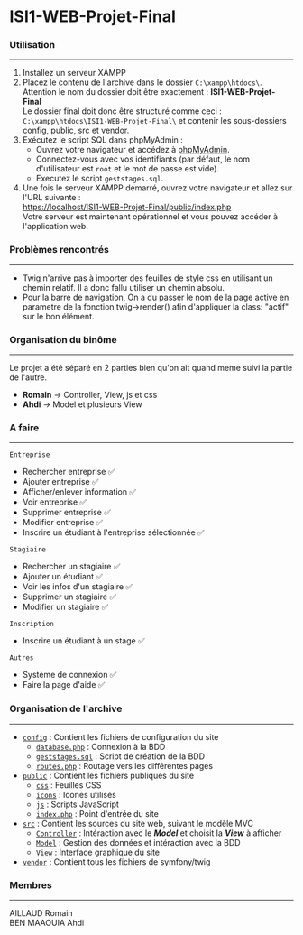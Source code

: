 # ISI1-WEB-Projet-Final

### Utilisation
***

1. Installez un serveur XAMPP
2. Placez le contenu de l'archive dans le dossier `C:\xampp\htdocs\`. Attention le nom du dossier doit être exactement : **ISI1-WEB-Projet-Final**  
   Le dossier final doit donc être structuré comme ceci : `C:\xampp\htdocs\ISI1-WEB-Projet-Final\` et contenir les sous-dossiers config, public, src et vendor.
3. Exécutez le script SQL dans phpMyAdmin :
   - Ouvrez votre navigateur et accédez à [phpMyAdmin](http://localhost/phpmyadmin).
   - Connectez-vous avec vos identifiants (par défaut, le nom d'utilisateur est `root` et le mot de passe est vide).
   - Executez le script `geststages.sql`.
4. Une fois le serveur XAMPP démarré, ouvrez votre navigateur et allez sur l'URL suivante :  
   [https://localhost/ISI1-WEB-Projet-Final/public/index.php](https://localhost/ISI1-WEB-Projet-Final/public/index.php)  
   Votre serveur est maintenant opérationnel et vous pouvez accéder à l'application web.

### Problèmes rencontrés
***
* Twig n'arrive pas à importer des feuilles de style css en utilisant un chemin relatif. Il a donc fallu utiliser un chemin absolu.
* Pour la barre de navigation, On a du passer le nom de la page active en parametre de la fonction twig->render() afin d'appliquer la class: "actif" sur le bon élément.

### Organisation du binôme
***
Le projet a été séparé en 2 parties bien qu'on ait quand meme suivi la partie de l'autre.
* **Romain** -> Controller, View, js et css
* **Ahdi** -> Model et plusieurs View

### A faire
***
`Entreprise`
* Rechercher entreprise ✅
* Ajouter entreprise ✅
* Afficher/enlever information ✅
* Voir entreprise ✅
* Supprimer entreprise ✅
* Modifier entreprise ✅
* Inscrire un étudiant à l'entreprise sélectionnée ✅

`Stagiaire`
* Rechercher un stagiaire ✅
* Ajouter un étudiant ✅
* Voir les infos d'un stagiaire ✅
* Supprimer un stagiaire ✅
* Modifier un stagiaire ✅

`Inscription`
* Inscrire un étudiant à un stage ✅

`Autres`
* Système de connexion ✅
* Faire la page d'aide ✅

### Organisation de l'archive
***
* [`config`](https://github.com/R0-M1/ISI1-WEB-Projet-Final/tree/main/config) : Contient les fichiers de configuration du site
  * [`database.php`](https://github.com/R0-M1/ISI1-WEB-Projet-Final/blob/main/config/database.php) : Connexion à la BDD
  * [`geststages.sql`](https://github.com/R0-M1/ISI1-WEB-Projet-Final/blob/main/config/geststages.sql) : Script de création de la BDD
  * [`routes.php`](https://github.com/R0-M1/ISI1-WEB-Projet-Final/blob/main/config/routes.php) : Routage vers les différentes pages
* [`public`](https://github.com/R0-M1/ISI1-WEB-Projet-Final/tree/main/public) : Contient les fichiers publiques du site
  * [`css`](https://github.com/R0-M1/ISI1-WEB-Projet-Final/tree/main/public/css) : Feuilles CSS
  * [`icons`](https://github.com/R0-M1/ISI1-WEB-Projet-Final/tree/main/public/icons) : Icones utilisés
  * [`js`](https://github.com/R0-M1/ISI1-WEB-Projet-Final/tree/main/public/js) : Scripts JavaScript
  * [`index.php`](https://github.com/R0-M1/ISI1-WEB-Projet-Final/blob/main/public/index.php) : Point d'entrée du site
* [`src`](https://github.com/R0-M1/ISI1-WEB-Projet-Final/tree/main/src) : Contient les sources du site web, suivant le modèle MVC
  * [`Controller`](https://github.com/R0-M1/ISI1-WEB-Projet-Final/tree/main/src/Controller) : Intéraction avec le _**Model**_ et choisit la _**View**_ à afficher
  * [`Model`](https://github.com/R0-M1/ISI1-WEB-Projet-Final/tree/main/src/Model) : Gestion des données et intéraction avec la BDD 
  * [`View`](https://github.com/R0-M1/ISI1-WEB-Projet-Final/tree/main/src/View) : Interface graphique du site 
* [`vendor`](https://github.com/R0-M1/ISI1-WEB-Projet-Final/tree/main/vendor) : Contient tous les fichiers de symfony/twig

### Membres
***
AILLAUD Romain  
BEN MAAOUIA Ahdi
